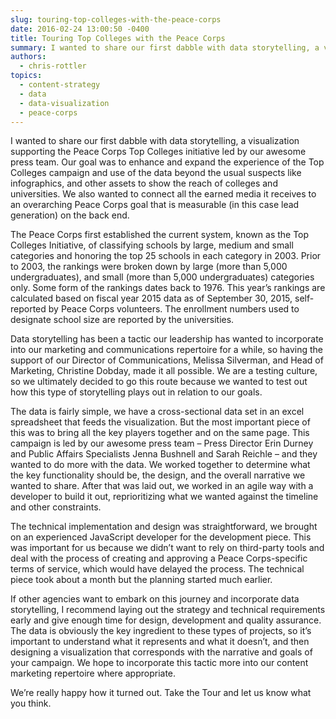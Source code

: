 ```yaml
---
slug: touring-top-colleges-with-the-peace-corps
date: 2016-02-24 13:00:50 -0400
title: Touring Top Colleges with the Peace Corps
summary: I wanted to share our first dabble with data storytelling, a visualization supporting the Peace Corps Top Colleges initiative led by our awesome press team. Our goal was to enhance and expand the experience of the Top Colleges campaign and use of the data beyond the usual suspects like infographics, and other assets to show
authors:
  - chris-rottler
topics:
  - content-strategy
  - data
  - data-visualization
  - peace-corps
---
```


I wanted to share our first dabble with data storytelling, a visualization supporting the Peace Corps Top Colleges initiative led by our awesome press team. Our goal was to enhance and expand the experience of the Top Colleges campaign and use of the data beyond the usual suspects like infographics, and other assets to show the reach of colleges and universities. We also wanted to connect all the earned media it receives to an overarching Peace Corps goal that is measurable (in this case lead generation) on the back end.

The Peace Corps first established the current system, known as the Top Colleges Initiative, of classifying schools by large, medium and small categories and honoring the top 25 schools in each category in 2003. Prior to 2003, the rankings were broken down by large (more than 5,000 undergraduates), and small (more than 5,000 undergraduates) categories only. Some form of the rankings dates back to 1976. This year’s rankings are calculated based on fiscal year 2015 data as of September 30, 2015, self-reported by Peace Corps volunteers. The enrollment numbers used to designate school size are reported by the universities.

Data storytelling has been a tactic our leadership has wanted to incorporate into our marketing and communications repertoire for a while, so having the support of our Director of Communications, Melissa Silverman, and Head of Marketing, Christine Dobday, made it all possible. We are a testing culture, so we ultimately decided to go this route because we wanted to test out how this type of storytelling plays out in relation to our goals.

The data is fairly simple, we have a cross-sectional data set in an excel spreadsheet that feeds the visualization. But the most important piece of this was to bring all the key players together and on the same page. This campaign is led by our awesome press team – Press Director Erin Durney and Public Affairs Specialists Jenna Bushnell and Sarah Reichle – and they wanted to do more with the data. We worked together to determine what the key functionality should be, the design, and the overall narrative we wanted to share. After that was laid out, we worked in an agile way with a developer to build it out, reprioritizing what we wanted against the timeline and other constraints.

The technical implementation and design was straightforward, we brought on an experienced JavaScript developer for the development piece. This was important for us because we didn’t want to rely on third-party tools and deal with the process of creating and approving a Peace Corps-specific terms of service, which would have delayed the process. The technical piece took about a month but the planning started much earlier.

If other agencies want to embark on this journey and incorporate data storytelling, I recommend laying out the strategy and technical requirements early and give enough time for design, development and quality assurance. The data is obviously the key ingredient to these types of projects, so it’s important to understand what it represents and what it doesn’t, and then designing a visualization that corresponds with the narrative and goals of your campaign. We hope to incorporate this tactic more into our content marketing repertoire where appropriate.

We’re really happy how it turned out. Take the Tour and let us know what you think.
